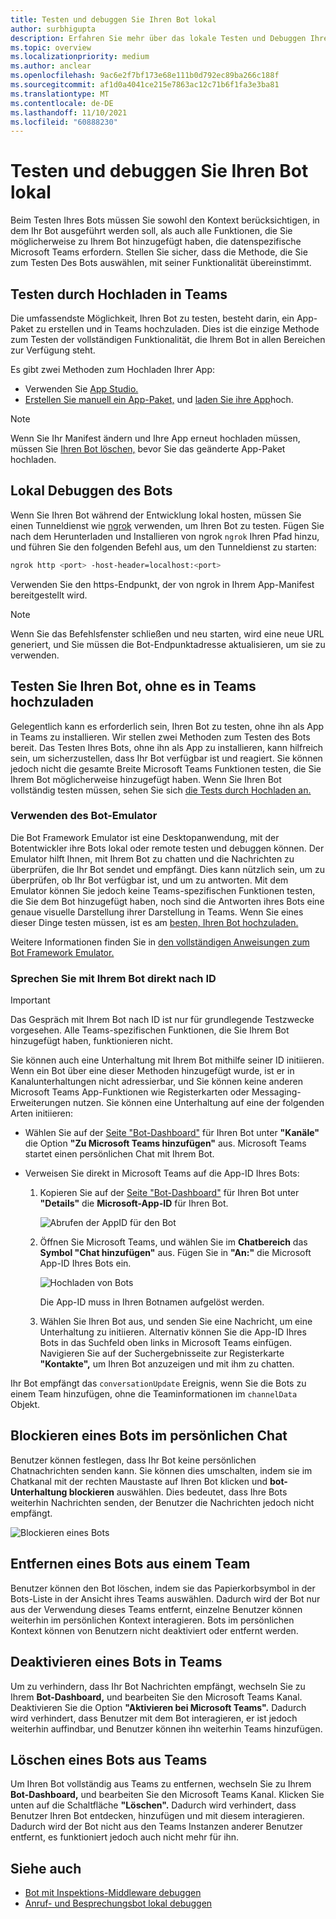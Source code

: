 ```yaml
---
title: Testen und debuggen Sie Ihren Bot lokal
author: surbhigupta
description: Erfahren Sie mehr über das lokale Testen und Debuggen Ihres Bots mit einer IDE innerhalb Teams Umgebung durch Querladen, außerhalb Teams mithilfe des Bot-Emulators und durch direktes Gespräch mit Ihrem Bot.
ms.topic: overview
ms.localizationpriority: medium
ms.author: anclear
ms.openlocfilehash: 9ac6e2f7bf173e68e111b0d792ec89ba266c188f
ms.sourcegitcommit: af1d0a4041ce215e7863ac12c71b6f1fa3e3ba81
ms.translationtype: MT
ms.contentlocale: de-DE
ms.lasthandoff: 11/10/2021
ms.locfileid: "60888230"
---
```

# <a name="test-and-debug-your-bot-locally"></a>Testen und debuggen Sie Ihren Bot lokal

Beim Testen Ihres Bots müssen Sie sowohl den Kontext berücksichtigen, in dem Ihr Bot ausgeführt werden soll, als auch alle Funktionen, die Sie möglicherweise zu Ihrem Bot hinzugefügt haben, die datenspezifische Microsoft Teams erfordern. Stellen Sie sicher, dass die Methode, die Sie zum Testen Des Bots auswählen, mit seiner Funktionalität übereinstimmt.

## <a name="test-by-uploading-to-teams"></a>Testen durch Hochladen in Teams

Die umfassendste Möglichkeit, Ihren Bot zu testen, besteht darin, ein App-Paket zu erstellen und in Teams hochzuladen. Dies ist die einzige Methode zum Testen der vollständigen Funktionalität, die Ihrem Bot in allen Bereichen zur Verfügung steht.

Es gibt zwei Methoden zum Hochladen Ihrer App:
* Verwenden Sie [App Studio.](~/concepts/build-and-test/app-studio-overview.md)
* [Erstellen Sie manuell ein App-Paket,](~/concepts/build-and-test/apps-package.md) und [laden Sie ihre App](~/concepts/deploy-and-publish/apps-upload.md)hoch.

> [!NOTE]
> Wenn Sie Ihr Manifest ändern und Ihre App erneut hochladen müssen, müssen Sie [Ihren Bot löschen,](#delete-a-bot-from-teams) bevor Sie das geänderte App-Paket hochladen.

## <a name="debug-your-bot-locally"></a>Lokal Debuggen des Bots

Wenn Sie Ihren Bot während der Entwicklung lokal hosten, müssen Sie einen Tunneldienst wie [ngrok](https://ngrok.com/) verwenden, um Ihren Bot zu testen. Fügen Sie nach dem Herunterladen und Installieren von ngrok `ngrok` Ihren Pfad hinzu, und führen Sie den folgenden Befehl aus, um den Tunneldienst zu starten:

```bash
ngrok http <port> -host-header=localhost:<port>
```

Verwenden Sie den https-Endpunkt, der von ngrok in Ihrem App-Manifest bereitgestellt wird. 

> [!NOTE]
> Wenn Sie das Befehlsfenster schließen und neu starten, wird eine neue URL generiert, und Sie müssen die Bot-Endpunktadresse aktualisieren, um sie zu verwenden.

## <a name="test-your-bot-without-uploading-to-teams"></a>Testen Sie Ihren Bot, ohne es in Teams hochzuladen

Gelegentlich kann es erforderlich sein, Ihren Bot zu testen, ohne ihn als App in Teams zu installieren. Wir stellen zwei Methoden zum Testen des Bots bereit. Das Testen Ihres Bots, ohne ihn als App zu installieren, kann hilfreich sein, um sicherzustellen, dass Ihr Bot verfügbar ist und reagiert. Sie können jedoch nicht die gesamte Breite Microsoft Teams Funktionen testen, die Sie Ihrem Bot möglicherweise hinzugefügt haben. Wenn Sie Ihren Bot vollständig testen müssen, sehen Sie sich [die Tests durch Hochladen an.](#test-by-uploading-to-teams)

### <a name="use-the-bot-emulator"></a>Verwenden des Bot-Emulator

Die Bot Framework Emulator ist eine Desktopanwendung, mit der Botentwickler ihre Bots lokal oder remote testen und debuggen können. Der Emulator hilft Ihnen, mit Ihrem Bot zu chatten und die Nachrichten zu überprüfen, die Ihr Bot sendet und empfängt. Dies kann nützlich sein, um zu überprüfen, ob Ihr Bot verfügbar ist, und um zu antworten. Mit dem Emulator können Sie jedoch keine Teams-spezifischen Funktionen testen, die Sie dem Bot hinzugefügt haben, noch sind die Antworten ihres Bots eine genaue visuelle Darstellung ihrer Darstellung in Teams. Wenn Sie eines dieser Dinge testen müssen, ist es am [besten, Ihren Bot hochzuladen.](#test-by-uploading-to-teams)

Weitere Informationen finden Sie in [den vollständigen Anweisungen zum Bot Framework Emulator.](/azure/bot-service/bot-service-debug-emulator?view=azure-bot-service-4.0&preserve-view=true)

### <a name="talk-to-your-bot-directly-by-id"></a>Sprechen Sie mit Ihrem Bot direkt nach ID

> [!Important]
> Das Gespräch mit Ihrem Bot nach ID ist nur für grundlegende Testzwecke vorgesehen. Alle Teams-spezifischen Funktionen, die Sie Ihrem Bot hinzugefügt haben, funktionieren nicht.

Sie können auch eine Unterhaltung mit Ihrem Bot mithilfe seiner ID initiieren. Wenn ein Bot über eine dieser Methoden hinzugefügt wurde, ist er in Kanalunterhaltungen nicht adressierbar, und Sie können keine anderen Microsoft Teams App-Funktionen wie Registerkarten oder Messaging-Erweiterungen nutzen. Sie können eine Unterhaltung auf eine der folgenden Arten initiieren:

* Wählen Sie auf der [Seite "Bot-Dashboard"](https://dev.botframework.com/bots) für Ihren Bot unter **"Kanäle"** die Option **"Zu Microsoft Teams hinzufügen"** aus. Microsoft Teams startet einen persönlichen Chat mit Ihrem Bot.

* Verweisen Sie direkt in Microsoft Teams auf die App-ID Ihres Bots:
   1. Kopieren Sie auf der [Seite "Bot-Dashboard"](https://dev.botframework.com/bots) für Ihren Bot unter **"Details"** die **Microsoft-App-ID** für Ihren Bot.
  
      ![Abrufen der AppID für den Bot](~/assets/images/bots_appid_botframework.png)
  
   2. Öffnen Sie Microsoft Teams, und wählen Sie im **Chatbereich** das **Symbol "Chat hinzufügen"** aus. Fügen Sie in **"An:"** die Microsoft App-ID Ihres Bots ein.
  
      ![Hochladen von Bots](~/assets/images/bots_uploading.png)

      Die App-ID muss in Ihren Botnamen aufgelöst werden.

   3. Wählen Sie Ihren Bot aus, und senden Sie eine Nachricht, um eine Unterhaltung zu initiieren.
      Alternativ können Sie die App-ID Ihres Bots in das Suchfeld oben links in Microsoft Teams einfügen. Navigieren Sie auf der Suchergebnisseite zur Registerkarte **"Kontakte",** um Ihren Bot anzuzeigen und mit ihm zu chatten.

Ihr Bot empfängt das `conversationUpdate` Ereignis, wenn Sie die Bots zu einem Team hinzufügen, ohne die Teaminformationen im `channelData` Objekt.

## <a name="block-a-bot-in-personal-chat"></a>Blockieren eines Bots im persönlichen Chat

Benutzer können festlegen, dass Ihr Bot keine persönlichen Chatnachrichten senden kann. Sie können dies umschalten, indem sie im Chatkanal mit der rechten Maustaste auf Ihren Bot klicken und **bot-Unterhaltung blockieren** auswählen. Dies bedeutet, dass Ihre Bots weiterhin Nachrichten senden, der Benutzer die Nachrichten jedoch nicht empfängt.

![Blockieren eines Bots](~/assets/images/bots/botdisable.png)

## <a name="remove-a-bot-from-a-team"></a>Entfernen eines Bots aus einem Team

Benutzer können den Bot löschen, indem sie das Papierkorbsymbol in der Bots-Liste in der Ansicht ihres Teams auswählen. Dadurch wird der Bot nur aus der Verwendung dieses Teams entfernt, einzelne Benutzer können weiterhin im persönlichen Kontext interagieren. Bots im persönlichen Kontext können von Benutzern nicht deaktiviert oder entfernt werden.

## <a name="disable-a-bot-in-teams"></a>Deaktivieren eines Bots in Teams

Um zu verhindern, dass Ihr Bot Nachrichten empfängt, wechseln Sie zu Ihrem **Bot-Dashboard,** und bearbeiten Sie den Microsoft Teams Kanal. Deaktivieren Sie die Option **"Aktivieren bei Microsoft Teams".** Dadurch wird verhindert, dass Benutzer mit dem Bot interagieren, er ist jedoch weiterhin auffindbar, und Benutzer können ihn weiterhin Teams hinzufügen.

## <a name="delete-a-bot-from-teams"></a>Löschen eines Bots aus Teams

Um Ihren Bot vollständig aus Teams zu entfernen, wechseln Sie zu Ihrem **Bot-Dashboard,** und bearbeiten Sie den Microsoft Teams Kanal. Klicken Sie unten auf die Schaltfläche **"Löschen".** Dadurch wird verhindert, dass Benutzer Ihren Bot entdecken, hinzufügen und mit diesem interagieren. Dadurch wird der Bot nicht aus den Teams Instanzen anderer Benutzer entfernt, es funktioniert jedoch auch nicht mehr für ihn.

## <a name="see-also"></a>Siehe auch

* [Bot mit Inspektions-Middleware debuggen](/azure/bot-service/bot-service-debug-inspection-middleware)
* [Anruf- und Besprechungsbot lokal debuggen](~/bots/calls-and-meetings/debugging-local-testing-calling-meeting-bots.md)
